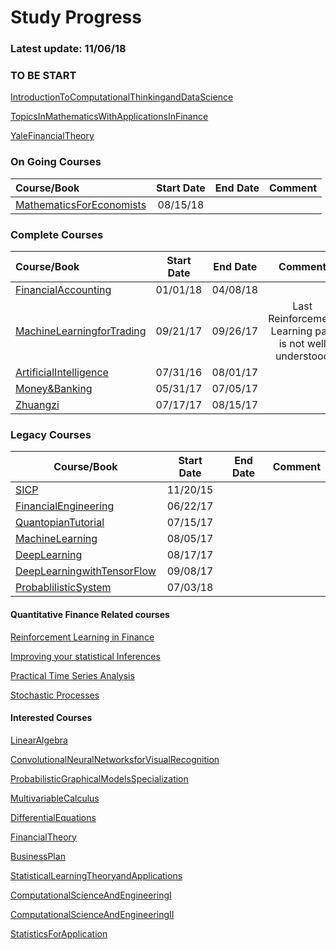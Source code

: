 Study Progress
===
### Latest update: 11/06/18

### TO BE START
[IntroductionToComputationalThinkingandDataScience](https://ocw.mit.edu/courses/electrical-engineering-and-computer-science/6-0002-introduction-to-computational-thinking-and-data-science-fall-2016/index.htm)

[TopicsInMathematicsWithApplicationsInFinance](https://ocw.mit.edu/courses/mathematics/18-s096-topics-in-mathematics-with-applications-in-finance-fall-2013/index.htm)

[YaleFinancialTheory](https://oyc.yale.edu/economics/econ-251)

### On Going Courses
|Course/Book       |  Start Date  |  End Date  |     Comment     |
|:-----------------|:------------:|:----------:|:---------------:|
|[MathematicsForEconomists](https://github.com/CrazyAlvaro/Course-Study/tree/master/MathematicsForEconomists)|08/15/18|||

### Complete Courses
|Course/Book       |  Start Date  |  End Date  |     Comment     |
|:------------------|:------------:|:----------:|:---------------:|
|[FinancialAccounting](https://github.com/CrazyAlvaro/Course-Study/tree/master/FinancialAccountingSeries)|01/01/18|04/08/18||
|[MachineLearningforTrading](https://github.com/CrazyAlvaro/Course-Study/tree/master/MachineLearningforTrading)|09/21/17|09/26/17|Last Reinforcement Learning part is not well understood|
|[ArtificialIntelligence](https://github.com/CrazyAlvaro/6.034-Artificial-Intelligence)|07/31/16|08/01/17|          |
|[Money&Banking](https://github.com/CrazyAlvaro/Course-Study/tree/master/MoneyBanking)|05/31/17|07/05/17|          |
|[Zhuangzi](https://github.com/CrazyAlvaro/Course-Study/tree/master/Zhuangzi)|07/17/17|08/15/17||

### Legacy Courses
|Course/Book       |  Start Date  |  End Date  |     Comment     |
|------------------|:------------:|:----------:|:---------------:|
|[SICP](https://github.com/CrazyAlvaro/6.001-SICP)|11/20/15|     |          |
|[FinancialEngineering](https://github.com/CrazyAlvaro/Course-Study/tree/master/FinancialEngineering)|06/22/17|||
|[QuantopianTutorial](https://github.com/CrazyAlvaro/Course-Study/tree/master/Quantopian)|07/15/17|||
|[MachineLearning](https://github.com/CrazyAlvaro/Course-Study/tree/master/MachineLearning)|08/05/17|||
|[DeepLearning](https://github.com/CrazyAlvaro/Course-Study/tree/master/DeepLearning)|08/17/17|||
|[DeepLearningwithTensorFlow](https://github.com/CrazyAlvaro/Course-Study/tree/master/DeepLearningwithTensorFlow)|09/08/17|||
|[ProbablilisticSystem](https://github.com/CrazyAlvaro/Course-Study/tree/master/ProbablilisticSystem)|07/03/18|||


#### Quantitative Finance Related courses

[Reinforcement Learning in Finance](https://www.coursera.org/learn/reinforcement-learning-in-finance#)

[Improving your statistical Inferences](https://www.coursera.org/learn/statistical-inferences)

[Practical Time Series Analysis](https://www.coursera.org/learn/practical-time-series-analysis)

[Stochastic Processes](https://www.coursera.org/learn/stochasticprocesses#)


#### Interested Courses
[LinearAlgebra](https://ocw.mit.edu/courses/mathematics/18-06-linear-algebra-spring-2010/)

[ConvolutionalNeuralNetworksforVisualRecognition](http://cs231n.stanford.edu/)

[ProbabilisticGraphicalModelsSpecialization](https://www.coursera.org/courses?languages=en&query=probability+graphical+model)

[MultivariableCalculus](http://ocw2.mit.edu/courses/mathematics/18-02-multivariable-calculus-fall-2007/index.htm)

[DifferentialEquations](http://ocw2.mit.edu/courses/mathematics/18-03-differential-equations-spring-2010/index.htm)

[FinancialTheory](https://ocw.mit.edu/courses/sloan-school-of-management/15-401-finance-theory-i-fall-2008/index.htm)

[BusinessPlan](https://ocw.mit.edu/courses/sloan-school-of-management/15-s21-nuts-and-bolts-of-business-plans-january-iap-2014/index.htm)

[StatisticalLearningTheoryandApplications](http://www.mit.edu/~9.520/fall17/)

[ComputationalScienceAndEngineeringI](https://ocw.mit.edu/courses/mathematics/18-085-computational-science-and-engineering-i-fall-2008/index.htm)

[ComputationalScienceAndEngineeringII](https://ocw.mit.edu/courses/mathematics/18-086-mathematical-methods-for-engineers-ii-spring-2006/index.htm)

[StatisticsForApplication](https://ocw.mit.edu/courses/mathematics/18-650-statistics-for-applications-fall-2016/index.htm)
